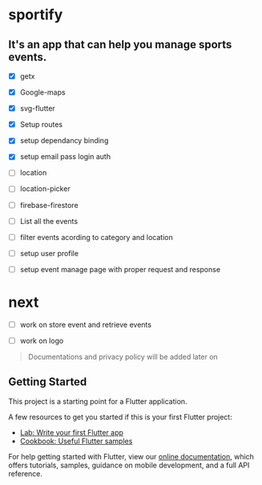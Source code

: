 # sportify

## It's an app that can help you manage sports events.

- [x] getx
- [x] Google-maps
- [x] svg-flutter
- [x] Setup routes
- [x] setup dependancy binding
- [x] setup email pass login auth
- [ ] location
- [ ] location-picker
- [ ] firebase-firestore
- [ ] List all the events 
- [ ] filter events acording to category and location
- [ ] setup user profile
- [ ] setup event manage page with proper request and response


# next
- [ ] work on store event and retrieve events
- [ ] work on logo


> Documentations and privacy policy will be added later on

## Getting Started

This project is a starting point for a Flutter application.

A few resources to get you started if this is your first Flutter project:

- [Lab: Write your first Flutter app](https://flutter.dev/docs/get-started/codelab)
- [Cookbook: Useful Flutter samples](https://flutter.dev/docs/cookbook)

For help getting started with Flutter, view our
[online documentation](https://flutter.dev/docs), which offers tutorials,
samples, guidance on mobile development, and a full API reference.
